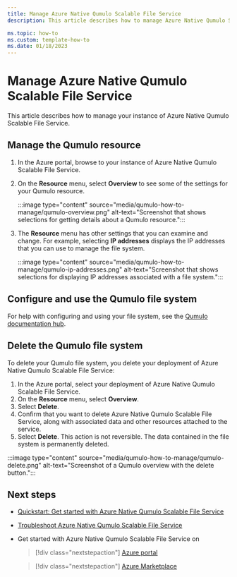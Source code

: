 ```yaml
---
title: Manage Azure Native Qumulo Scalable File Service
description: This article describes how to manage Azure Native Qumulo Scalable File Service in the Azure portal. 

ms.topic: how-to 
ms.custom: template-how-to
ms.date: 01/18/2023
---
```



# Manage Azure Native Qumulo Scalable File Service

This article describes how to manage your instance of Azure Native Qumulo Scalable File Service.

## Manage the Qumulo resource 

1. In the Azure portal, browse to your instance of Azure Native Qumulo Scalable File Service.

1. On the **Resource** menu, select **Overview** to see some of the settings for your Qumulo resource.

   :::image type="content" source="media/qumulo-how-to-manage/qumulo-overview.png" alt-text="Screenshot that shows selections for getting details about a Qumulo resource.":::

1. The **Resource** menu has other settings that you can examine and change. For example, selecting **IP addresses** displays the IP addresses that you can use to manage the file system.

   :::image type="content" source="media/qumulo-how-to-manage/qumulo-ip-addresses.png" alt-text="Screenshot that shows selections for displaying IP addresses associated with a file system.":::

## Configure and use the Qumulo file system

For help with configuring and using your file system, see the [Qumulo documentation hub](https://docs.qumulo.com/azure-guide/).

## Delete the Qumulo file system

To delete your Qumulo file system, you delete your deployment of Azure Native Qumulo Scalable File Service:

1. In the Azure portal, select your deployment of Azure Native Qumulo Scalable File Service.
1. On the **Resource** menu, select **Overview**.
1. Select **Delete**.
1. Confirm that you want to delete Azure Native Qumulo Scalable File Service, along with associated data and other resources attached to the service.
1. Select **Delete**. This action is not reversible. The data contained in the file system is permanently deleted.

:::image type="content" source="media/qumulo-how-to-manage/qumulo-delete.png" alt-text="Screenshot of a Qumulo overview with the delete button.":::

## Next steps
- [Quickstart: Get started with Azure Native Qumulo Scalable File Service](qumulo-create.md)
- [Troubleshoot Azure Native Qumulo Scalable File Service](qumulo-troubleshoot.md)
- Get started with Azure Native Qumulo Scalable File Service on

    > [!div class="nextstepaction"]
    > [Azure portal](https://portal.azure.com/#view/HubsExtension/BrowseResource/resourceType/Qumulo.Storage%2FfileSystems)

    > [!div class="nextstepaction"]
    > [Azure Marketplace](https://azuremarketplace.microsoft.com/marketplace/apps/qumulo1584033880660.qumulo-saas-mpp?tab=Overview)
